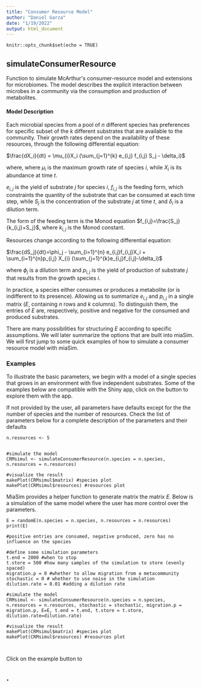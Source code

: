 ```yaml
---
title: "Consumer Resource Model"
author: "Daniel Garza"
date: "1/19/2022"
output: html_document
---
```


```{r setup, include=FALSE}
knitr::opts_chunk$set(echo = TRUE)
```

## simulateConsumerResource

Function to simulate McArthur's consumer-resource model and extensions for microbiomes. The model describes the explicit interaction between microbes in a community via the consumption and production of metabolites.

#### **Model Description**

Each microbial species from a pool of $n$ different species has preferences for specific subset of the $k$ different substrates that are available to the community. Their growth rates depend on the availability of these resources, through the following differential equation:

$\frac{dX_i}{dt} = \mu_{i}X_i (\sum_{j=1}^{k} e_{i,j} f_{i,j} S_j - \delta_i)$

where, where $\mu_{i}$ is the maximum growth rate of species $i$, while $X_i$ is its abundance at time $t$.

$e_{i,j}$ is the yield of substrate $j$ for species $i$, $f_{i,j}$ is the feeding form, which constraints the quantity of the substrate that can be consumed at each time step, while $S_j$ is the concentration of the substrate $j$ at time $t$, and $\delta_i$ is a dilution term.

The form of the feeding term is the Monod equation $f_{i,j}=\frac{S_j}{k_{i,j}+S_j}$, where $k_{i,j}$ is the Monod constant.

Resources change according to the following differential equation:

$\frac{dS_j}{dt}=\phi_j - \sum_{i=1}^{n} e_{i,j}f_{i,j}X_i + \sum_{i=1}^{n}p_{i,j} X_{i} (\sum_{j=1}^{k}e_{i,j}f_{i,j}-\delta_i)$

where $\phi_j$ is a dilution term and $p_{i,j}$ is the yield of production of substrate $j$ that results from the growth species $i$.

In practice, a species either consumes or produces a metabolite (or is indifferent to its presence). Allowing us to summarize $e_{i,j}$ and $p_{i,j}$ in a single matrix ($E$, containing $n$ rows and $k$ columns). To distinguish them, the entries of $E$ are, respectively, positive and negative for the consumed and produced substrates.

There are many possibilities for structuring $E$ according to specific assumptions. We will later summarize the options that are built into miaSim. We will first jump to some quick examples of how to simulate a consumer resource model with miaSim.

### **Examples**

To illustrate the basic parameters, we begin with a model of a single species that grows in an environment with five independent substrates. Some of the examples below are compatible with the Shiny app, click on the button to explore them with the app.

If not provided by the user, all parameters have defaults except for the the number of species and the number of resources. Check the list of parameters below for a complete description of the parameters and their defaults

```{n.species <- 1}
n.resources <- 5


#simulate the model
CRMsimul <- simulateConsumerResource(n.species = n.species, n.resources = n.resources)

#visualize the result
makePlot(CRMsimul$matrix) #species plot
makePlot(CRMsimul$resources) #resources plot
```

MiaSim provides a helper function to generate matrix the matrix $E$. Below is a simulation of the same model where the user has more control over the parameters.

```{#generate the matrix E}
E = randomE(n.species = n.species, n.resources = n.resources)
print(E)

#positive entries are consumed, negative produced, zero has no influence on the species

#define some simulation parameters
t.end = 2000 #when to stop
t.store = 500 #how many samples of the simulation to store (evenly spaced)
migration.p = 0 #whether to allow migration from a metacommunity
stochastic = 0 # whether to use noise in the simulation
dilution.rate = 0.01 #adding a dilution rate

#simulate the model
CRMsimul <- simulateConsumerResource(n.species = n.species, n.resources = n.resources, stochastic = stochastic, migration.p = migration.p, E=E, t.end = t.end, t.store = t.store, dilution.rate=dilution.rate)

#visualize the result
makePlot(CRMsimul$matrix) #species plot
makePlot(CRMsimul$resources) #resources plot



```

Click on the example button to

## .
